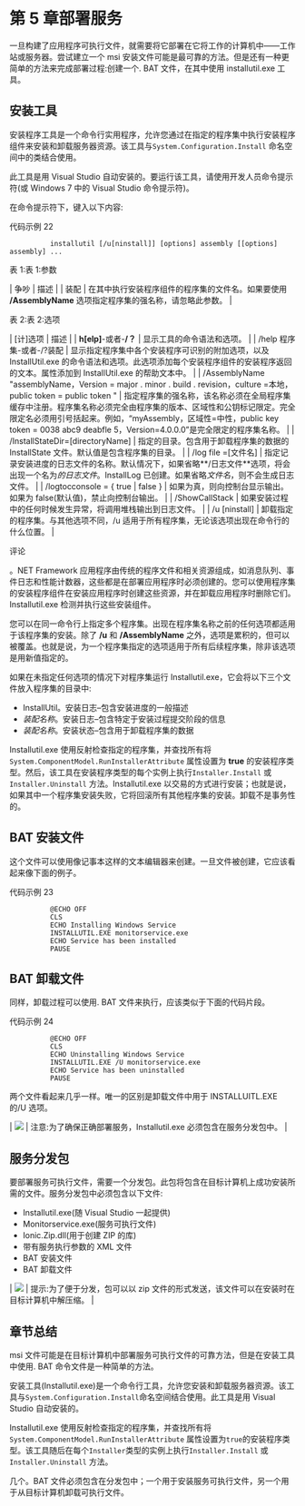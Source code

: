 # 第 5 章部署服务

一旦构建了应用程序可执行文件，就需要将它部署在它将工作的计算机中——工作站或服务器。尝试建立一个 msi 安装文件可能是最可靠的方法。但是还有一种更简单的方法来完成部署过程:创建一个. BAT 文件，在其中使用 installutil.exe 工具。

## 安装工具

安装程序工具是一个命令行实用程序，允许您通过在指定的程序集中执行安装程序组件来安装和卸载服务器资源。该工具与`System.Configuration.Install` 命名空间中的类结合使用。

此工具是用 Visual Studio 自动安装的。要运行该工具，请使用开发人员命令提示符(或 Windows 7 中的 Visual Studio 命令提示符)。

在命令提示符下，键入以下内容:

代码示例 22

```
          installutil [/u[ninstall]] [options] assembly [[options] assembly] ...

```

表 1:表 1:参数

| 争吵 | 描述 |
| 装配 | 在其中执行安装程序组件的程序集的文件名。如果要使用 **/AssemblyName** 选项指定程序集的强名称，请忽略此参数。 |

表 2:表 2:选项

| [计]选项 | 描述 |
| **h[elp]**-或者-**/？** | 显示工具的命令语法和选项。 |
| /help 程序集-或者-/?装配 | 显示指定程序集中各个安装程序可识别的附加选项，以及 InstallUtil.exe 的命令语法和选项。此选项添加每个安装程序组件的安装程序返回的文本。属性添加到 InstallUtil.exe 的帮助文本中。 |
| /AssemblyName "assemblyName，Version = major . minor . build . revision，culture =本地，public token = public token " | 指定程序集的强名称，该名称必须在全局程序集缓存中注册。程序集名称必须完全由程序集的版本、区域性和公钥标记限定。完全限定名必须用引号括起来。例如，“myAssembly，区域性=中性，public key token = 0038 abc9 deabfle 5，Version=4.0.0.0”是完全限定的程序集名称。 |
| /InstallStateDir=[directoryName] | 指定的目录。包含用于卸载程序集的数据的 InstallState 文件。默认值是包含程序集的目录。 |
| /log file =[文件名] | 指定记录安装进度的日志文件的名称。默认情况下，如果省略**/日志文件**选项，将会出现一个名为*的日志文件*。InstallLog 已创建。如果省略*文件名*，则不会生成日志文件。 |
| /logtocconsole = { true &#124; false } | 如果为真，则向控制台显示输出。如果为 false(默认值)，禁止向控制台输出。 |
| /ShowCallStack | 如果安装过程中的任何时候发生异常，将调用堆栈输出到日志文件。 |
| /u [ninstall] | 卸载指定的程序集。与其他选项不同，/u 适用于所有程序集，无论该选项出现在命令行的什么位置。 |

评论

。NET Framework 应用程序由传统的程序文件和相关资源组成，如消息队列、事件日志和性能计数器，这些都是在部署应用程序时必须创建的。您可以使用程序集的安装程序组件在安装应用程序时创建这些资源，并在卸载应用程序时删除它们。Installutil.exe 检测并执行这些安装组件。

您可以在同一命令行上指定多个程序集。出现在程序集名称之前的任何选项都适用于该程序集的安装。除了 **/u** 和 **/AssemblyName** 之外，选项是累积的，但可以被覆盖。也就是说，为一个程序集指定的选项适用于所有后续程序集，除非该选项是用新值指定的。

如果在未指定任何选项的情况下对程序集运行 Installutil.exe，它会将以下三个文件放入程序集的目录中:

*   InstallUtil。安装日志–包含安装进度的一般描述
*   *装配名称*。安装日志–包含特定于安装过程提交阶段的信息
*   *装配名称*。安装状态–包含用于卸载程序集的数据

Installutil.exe 使用反射检查指定的程序集，并查找所有将`System.ComponentModel.RunInstallerAttribute` 属性设置为 **true** 的安装程序类型。然后，该工具在安装程序类型的每个实例上执行`Installer.Install` 或`Installer.Uninstall` 方法。Installutil.exe 以交易的方式进行安装；也就是说，如果其中一个程序集安装失败，它将回滚所有其他程序集的安装。卸载不是事务性的。

## BAT 安装文件

这个文件可以使用像记事本这样的文本编辑器来创建。一旦文件被创建，它应该看起来像下面的例子。

代码示例 23

```
          @ECHO OFF
          CLS
          ECHO Installing Windows Service
          INSTALLUTIL.EXE monitorservice.exe
          ECHO Service has been installed
          PAUSE

```

## BAT 卸载文件

同样，卸载过程可以使用. BAT 文件来执行，应该类似于下面的代码片段。

代码示例 24

```
          @ECHO OFF
          CLS
          ECHO Uninstalling Windows Service
          INSTALLUTIL.EXE /U monitorservice.exe
          ECHO Service has been uninstalled
          PAUSE

```

两个文件看起来几乎一样。唯一的区别是卸载文件中用于 INSTALLUITL.EXE 的/U 选项。

| ![](../Images/note.png) | 注意:为了确保正确部署服务，Installutil.exe 必须包含在服务分发包中。 |

## 服务分发包

要部署服务可执行文件，需要一个分发包。此包将包含在目标计算机上成功安装所需的文件。服务分发包中必须包含以下文件:

*   Installutil.exe(随 Visual Studio 一起提供)
*   Monitorservice.exe(服务可执行文件)
*   Ionic.Zip.dll(用于创建 ZIP 的库)
*   带有服务执行参数的 XML 文件
*   BAT 安装文件
*   BAT 卸载文件

| ![](../Images/tip.png) | 提示:为了便于分发，包可以以 zip 文件的形式发送，该文件可以在安装时在目标计算机中解压缩。 |

## 章节总结

msi 文件可能是在目标计算机中部署服务可执行文件的可靠方法，但是在安装工具中使用. BAT 命令文件是一种简单的方法。

安装工具(Installutil.exe)是一个命令行工具，允许您安装和卸载服务器资源。该工具与`System.Configuration.Install`命名空间结合使用。此工具是用 Visual Studio 自动安装的。

Installutil.exe 使用反射检查指定的程序集，并查找所有将`System.ComponentModel.RunInstallerAttribute` 属性设置为`true`的安装程序类型。该工具随后在每个`Installer`类型的实例上执行`Installer.Install` 或`Installer.Uninstall` 方法。

几个。BAT 文件必须包含在分发包中；一个用于安装服务可执行文件，另一个用于从目标计算机卸载可执行文件。